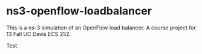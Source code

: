 ns3-openflow-loadbalancer
=========================

This is a ns-3 simulation of an OpenFlow load balancer. A course project for 13 Fall UC Davis ECS 252.

Test.